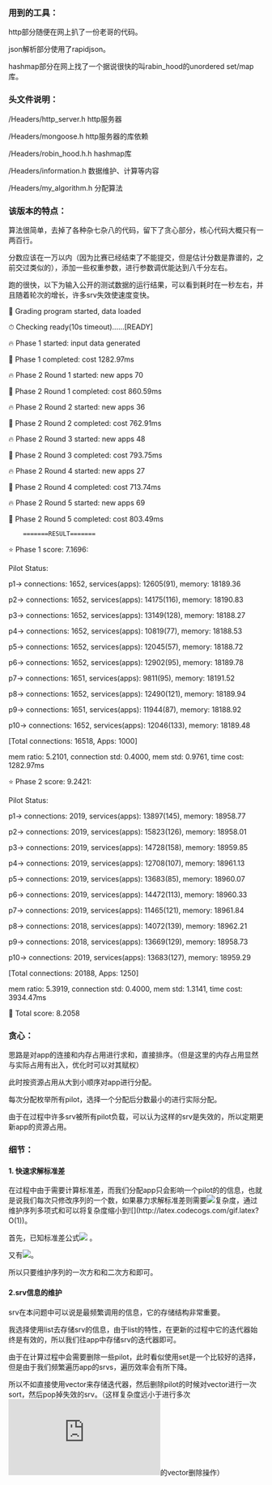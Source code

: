 ### 用到的工具：
  http部分随便在网上扒了一份老哥的代码。 
  
  json解析部分使用了rapidjson。 
  
  hashmap部分在网上找了一个据说很快的叫rabin_hood的unordered set/map库。 
  
### 头文件说明：
  /Headers/http_server.h   http服务器 
  
  /Headers/mongoose.h      http服务器的库依赖 
  
  /Headers/robin_hood.h.h  hashmap库 
  
  /Headers/information.h   数据维护、计算等内容 
  
  /Headers/my_algorithm.h  分配算法 
  
### 该版本的特点：
  算法很简单，去掉了各种杂七杂八的代码，留下了贪心部分，核心代码大概只有一两百行。  
  
  分数应该在一万以内（因为比赛已经结束了不能提交，但是估计分数是靠谱的，之前交过类似的），添加一些权重参数，进行参数调优能达到八千分左右。 
  
  跑的很快，以下为输入公开的测试数据的运行结果，可以看到耗时在一秒左右，并且随着轮次的增长，许多srv失效使速度变快。
  
🚀 Grading program started, data loaded

⏱  Checking ready(10s timeout)......[READY]

🔥 Phase 1 started: input data generated

🏁 Phase 1 completed: cost 1282.97ms

🔥 Phase 2 Round 1 started: new apps 70

🏁 Phase 2 Round 1 completed: cost 860.59ms

🔥 Phase 2 Round 2 started: new apps 36

🏁 Phase 2 Round 2 completed: cost 762.91ms

🔥 Phase 2 Round 3 started: new apps 48

🏁 Phase 2 Round 3 completed: cost 793.75ms

🔥 Phase 2 Round 4 started: new apps 27

🏁 Phase 2 Round 4 completed: cost 713.74ms

🔥 Phase 2 Round 5 started: new apps 69

🏁 Phase 2 Round 5 completed: cost 803.49ms


        =======RESULT=======

⭐ Phase 1 score: 7.1696:

Pilot Status:

p1-> connections: 1652, services(apps): 12605(91), memory: 18189.36

p2-> connections: 1652, services(apps): 14175(116), memory: 18190.83

p3-> connections: 1652, services(apps): 13149(128), memory: 18188.27

p4-> connections: 1652, services(apps): 10819(77), memory: 18188.53

p5-> connections: 1652, services(apps): 12045(57), memory: 18188.72

p6-> connections: 1652, services(apps): 12902(95), memory: 18189.78

p7-> connections: 1651, services(apps): 9811(95), memory: 18191.52

p8-> connections: 1652, services(apps): 12490(121), memory: 18189.94

p9-> connections: 1651, services(apps): 11944(87), memory: 18188.92

p10-> connections: 1652, services(apps): 12046(133), memory: 18189.48

[Total connections: 16518, Apps: 1000]

mem ratio: 5.2101, connection std: 0.4000, mem std: 0.9761, time cost: 1282.97ms

⭐ Phase 2 score: 9.2421:

Pilot Status:

p1-> connections: 2019, services(apps): 13897(145), memory: 18958.77

p2-> connections: 2019, services(apps): 15823(126), memory: 18958.01

p3-> connections: 2019, services(apps): 14728(158), memory: 18959.85

p4-> connections: 2019, services(apps): 12708(107), memory: 18961.13

p5-> connections: 2019, services(apps): 13683(85), memory: 18960.07

p6-> connections: 2019, services(apps): 14472(113), memory: 18960.33

p7-> connections: 2019, services(apps): 11465(121), memory: 18961.84

p8-> connections: 2018, services(apps): 14072(139), memory: 18962.21

p9-> connections: 2018, services(apps): 13669(129), memory: 18958.73

p10-> connections: 2019, services(apps): 13683(127), memory: 18959.29

[Total connections: 20188, Apps: 1250]

mem ratio: 5.3919, connection std: 0.4000, mem std: 1.3141, time cost: 3934.47ms


🎉 Total score: 8.2058

### 贪心：

思路是对app的连接和内存占用进行求和，直接排序。（但是这里的内存占用显然与实际占用有出入，优化时可以对其赋权）

此时按资源占用从大到小顺序对app进行分配。

每次分配枚举所有pilot，选择一个分配后分数最小的进行实际分配。

由于在过程中许多srv被所有pilot负载，可以认为这样的srv是失效的，所以定期更新app的资源占用。

### 细节：

#### 1. 快速求解标准差

在过程中由于需要计算标准差，而我们分配app只会影响一个pilot的的信息，也就是说我们每次只修改序列的一个数，如果暴力求解标准差则需要![](http://latex.codecogs.com/gif.latex?O(pilot\\_num))复杂度，通过维护序列多项式和可以将复杂度缩小到![](http://latex.codecogs.com/gif.latex?O(1))。

首先，已知标准差公式![](http://latex.codecogs.com/gif.latex?\\delta=\sqrt{\frac{\sum_{}^{n}(X-p_i)^{2}}{n}}) 。

又有![](http://latex.codecogs.com/gif.latex?\\sum_{}^{n}(X-p_i)^{2}=\sum_{}^{n}(p_i^{2}+X^{2}-2*p_i*X)=n*X^{2}-2*X*\sum_{}^{n}p_i+\sum_{}^{n}p_i^{2})。

所以只要维护序列的一次方和和二次方和即可。

#### 2.srv信息的维护

srv在本问题中可以说是最频繁调用的信息，它的存储结构非常重要。

我选择使用list去存储srv的信息，由于list的特性，在更新的过程中它的迭代器始终是有效的，所以我们往app中存储srv的迭代器即可。

由于在计算过程中会需要删除一些pilot，此时看似使用set是一个比较好的选择，但是由于我们频繁遍历app的srvs，遍历效率会有所下降。

所以不如直接使用vector来存储迭代器，然后删除pilot的时候对vector进行一次sort，然后pop掉失效的srv。（这样复杂度远小于进行多次![](http://latex.codecogs.com/gif.latex?O(n))的vector删除操作）

